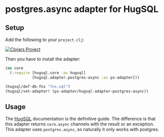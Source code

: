 # postgres.async adapter for HugSQL

## Setup

Add the following to your `project.clj`:

[![Clojars Project](http://clojars.org/skinney/hugsql-adapter-postgres-async/latest-version.svg)](http://clojars.org/skinney/hugsql-adapter-postgres-async)

Then you have to install the adapter:

```clojure
(ns core
  (:require [hugsql.core :as hugsql]
            [hugsql.adapter.postgres-async :as ps-adapter]))

(hugsql/def-db-fns "fns.sql")
(hugsql/set-adapter! (ps-adapter/hugsql-adapter-postgres-async))
```

## Usage

The [HugSQL](https://github.com/layerware/hugsql) documentation is the definitive guide. The difference is that this adapter returns `core.async` channels with the result or an exception. This adapter uses `postgres.async`, so naturally it only works with postgres.
